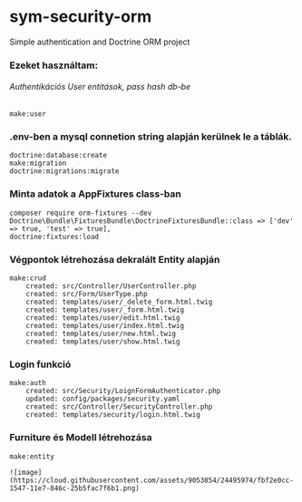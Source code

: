 # sym-security-orm
Simple authentication and Doctrine ORM project

### Ezeket használtam:

###### Authentikációs User entitások, pass hash db-be
	make:user

### .env-ben a mysql connetion string alapján kerülnek le a táblák.
	doctrine:database:create
	make:migration
	doctrine:migrations:migrate


### Minta adatok a AppFixtures class-ban 
	composer require orm-fixtures --dev
	Doctrine\Bundle\FixturesBundle\DoctrineFixturesBundle::class => ['dev' => true, 'test' => true],
	doctrine:fixtures:load

### Végpontok létrehozása dekralált Entity alapján 
	make:crud
		created: src/Controller/UserController.php
		created: src/Form/UserType.php
		created: templates/user/_delete_form.html.twig
		created: templates/user/_form.html.twig
		created: templates/user/edit.html.twig
		created: templates/user/index.html.twig
		created: templates/user/new.html.twig
		created: templates/user/show.html.twig

### Login funkció
	make:auth
		created: src/Security/LoignFormAuthenticator.php
		updated: config/packages/security.yaml
		created: src/Controller/SecurityController.php
		created: templates/security/login.html.twig

### Furniture és Modell létrehozása
	make:entity
	
	![image](https://cloud.githubusercontent.com/assets/9053854/24495974/fbf2e0cc-1547-11e7-846c-25b5fac7f6b1.png)
